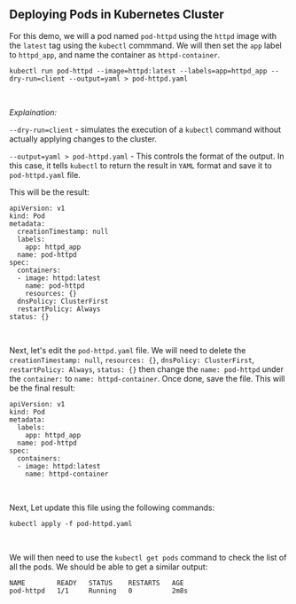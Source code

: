 ## Deploying Pods in Kubernetes Cluster

For this demo, we will a pod named ```pod-httpd``` using the ```httpd``` image with the ```latest``` tag using the ```kubectl``` commmand. We will then set the ```app``` label to ```httpd_app```, and name the container as ```httpd-container```.

```
kubectl run pod-httpd --image=httpd:latest --labels=app=httpd_app --dry-run=client --output=yaml > pod-httpd.yaml
```
<br>

*Explaination:*
<br>

```--dry-run=client``` - simulates the execution of a ```kubectl``` command without actually applying changes to the cluster.

```--output=yaml > pod-httpd.yaml``` - This controls the format of the output. In this case, it tells ```kubectl``` to return the result in ```YAML``` format and save it to ```pod-httpd.yaml``` file.
<br>

This will be the result:

```
apiVersion: v1
kind: Pod
metadata:
  creationTimestamp: null
  labels:
    app: httpd_app
  name: pod-httpd
spec:
  containers:
  - image: httpd:latest
    name: pod-httpd
    resources: {}
  dnsPolicy: ClusterFirst
  restartPolicy: Always
status: {}
```
<br>

Next, let's edit the ```pod-httpd.yaml``` file. We will need to delete the ```creationTimestamp: null```, ```resources: {}```, ```dnsPolicy: ClusterFirst```, ```restartPolicy: Always```, ```status: {}```  then change the ```name: pod-httpd``` under the ```container:``` to ```name: httpd-container```. Once done, save the file. This will be the final result:

```
apiVersion: v1
kind: Pod
metadata:
  labels:
    app: httpd_app
  name: pod-httpd
spec:
  containers:
  - image: httpd:latest
    name: httpd-container
```
<br>

Next, Let update this file using the following commands:

```
kubectl apply -f pod-httpd.yaml
```
<br>

We will then need to use the ```kubectl get pods``` command to check the list of all the pods. We should be able to get a similar output:

```
NAME        READY   STATUS    RESTARTS   AGE
pod-httpd   1/1     Running   0          2m8s
```
<br>














